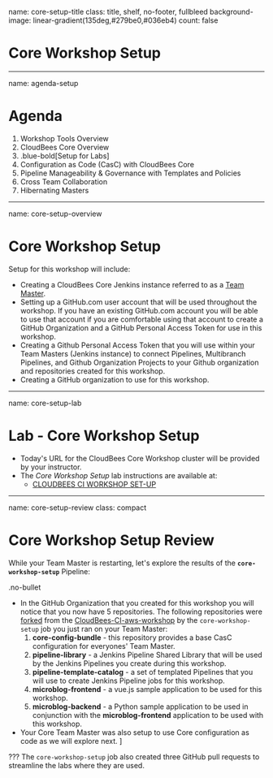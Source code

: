 name: core-setup-title
class: title, shelf, no-footer, fullbleed
background-image: linear-gradient(135deg,#279be0,#036eb4)
count: false

# Core Workshop Setup

---
name: agenda-setup
# Agenda

1. Workshop Tools Overview
2. CloudBees Core Overview
3. .blue-bold[Setup for Labs]
4. Configuration as Code (CasC) with CloudBees Core
5. Pipeline Manageability & Governance with Templates and Policies
6. Cross Team Collaboration
7. Hibernating Masters

---
name: core-setup-overview
# Core Workshop Setup

Setup for this workshop will include:

* Creating a CloudBees Core Jenkins instance referred to as a [Team Master](https://docs.cloudbees.com/docs/cloudbees-core/latest/cloud-admin-guide/cje-ux).
* Setting up a GitHub.com user account that will be used throughout the workshop. If you have an existing GitHub.com account you will be able to use that account if you are comfortable using that account to create a GitHub Organization and a GitHub Personal Access Token for use in this workshop.
* Creating a Github Personal Access Token that you will use within your Team Masters (Jenkins instance) to connect Pipelines, Multibranch Pipelines, and Github Organization Projects to your Github organization and repositories created for this workshop.
* Creating a GitHub organization to use for this workshop.

---
name: core-setup-lab
# Lab - Core Workshop Setup

* Today's URL for the CloudBees Core Workshop cluster will be provided by your instructor.
* The *Core Workshop Setup* lab instructions are available at: 
  * [CLOUDBEES CI WORKSHOP SET-UP](https://cloudbees.awsworkshop.io/01_labs/1_core_workshop_setup.html)

---
name: core-setup-review
class: compact

# Core Workshop Setup Review

While your Team Master is restarting, let's explore the results of the **`core-workshop-setup`** Pipeline:

.no-bullet
* In the GitHub Organization that you created for this workshop you will notice that you now have 5 repositories. The following repositories were [forked](https://guides.github.com/activities/forking/) from the [CloudBees-CI-aws-workshop](https://github.com/CloudBees-CI-aws-workshop) by the `core-workshop-setup` job you just ran on your Team Master:
   1. **core-config-bundle** - this repository provides a base CasC configuration for everyones' Team Master.
   2. **pipeline-library** - a Jenkins Pipeline Shared Library that will be used by the Jenkins Pipelines you create during this workshop.
   3. **pipeline-template-catalog** - a set of templated Pipelines that you will use to create Jenkins Pipeline jobs for this workshop.
   4. **microblog-frontend** - a vue.js sample application to be used for this workshop.
   5. **microblog-backend** - a Python sample application to be used in conjunction with the **microblog-frontend** application to be used with this workshop.
* Your Core Team Master was also setup to use Core configuration as code as we will explore next.
]

???
The `core-workshop-setup` job also created three GitHub pull requests to streamline the labs where they are used.
